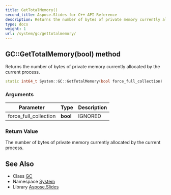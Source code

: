 ```yaml
---
title: GetTotalMemory()
second_title: Aspose.Slides for C++ API Reference
description: Returns the number of bytes of private memory currently allocated by the current process.
type: docs
weight: 1
url: /system/gc/gettotalmemory/
---
```

## GC::GetTotalMemory(bool) method


Returns the number of bytes of private memory currently allocated by the current process.

```cpp
static int64_t System::GC::GetTotalMemory(bool force_full_collection)
```


### Arguments

| Parameter | Type | Description |
| --- | --- | --- |
| force_full_collection | **bool** | IGNORED |

### Return Value

The number of bytes of private memory currently allocated by the current process.

## See Also

* Class [GC](../)
* Namespace [System](../../)
* Library [Aspose.Slides](../../../)